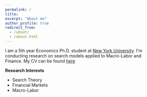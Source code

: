 ```yaml
---
permalink: /
title: 
excerpt: "About me"
author_profile: true
redirect_from: 
  - /about/
  - /about.html
---
```


I am a 5th year Economics Ph.D. student at [New York University](https://as.nyu.edu/departments/econ/faculty/doctoral-students.html). I'm conducting research on search models applied to Macro-Labor and Finance. My CV can be found [here](/resume)

**Research Interests**
* Search Theory
* Financial Markets
* Macro-Labor

